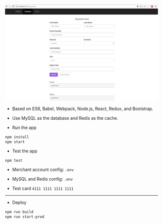![Alt text](/image/dashboard.png?raw=true "Payment Page")
* Based on ES6, Babel, Webpack, Node.js, React, Redux, and Bootstrap.

* Use MySQL as the database and Redis as the cache.

* Run the app

```
npm install
npm start
```

* Test the app

```
npm test
```


* Merchant account config: ```.env```

* MySQL and Redis config: ```.env```

* Test card ```4111 1111 1111 1111```


---

* Deploy

```
npm run build
npm run start-prod
```

